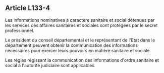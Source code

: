 ## Article L133-4

Les informations nominatives à caractère sanitaire et social détenues par les services des affaires sanitaires et
sociales sont protégées par le secret professionnel.


Le président du conseil départemental et le représentant de l'Etat dans le département peuvent obtenir la
communication des informations nécessaires pour exercer leurs pouvoirs en matière sanitaire et sociale.

Les règles régissant la communication des informations d'ordre sanitaire et social à l'autorité judiciaire sont
applicables.

